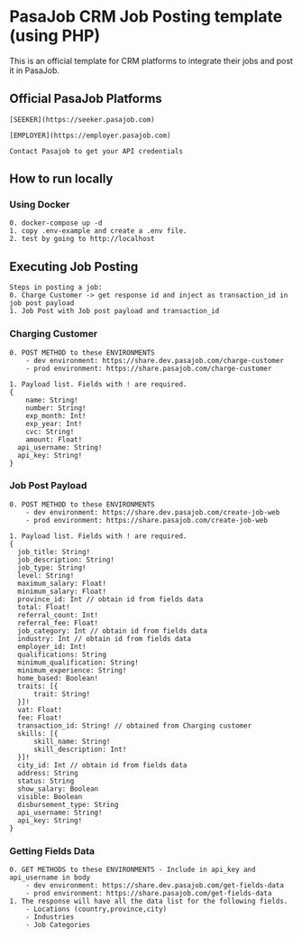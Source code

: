 # PasaJob CRM Job Posting template (using PHP)

This is an official template for CRM platforms to integrate their jobs and post it in PasaJob.


##  Official PasaJob Platforms 

    [SEEKER](https://seeker.pasajob.com)

    [EMPLOYER](https://employer.pasajob.com)

    Contact Pasajob to get your API credentials

## How to run locally

### Using Docker

    0. docker-compose up -d 
    1. copy .env-example and create a .env file.
    2. test by going to http://localhost
    
## Executing Job Posting

	Steps in posting a job:
    0. Charge Customer -> get response id and inject as transaction_id in job post payload
    1. Job Post with Job post payload and transaction_id

### Charging Customer
	0. POST METHOD to these ENVIRONMENTS
		- dev environment: https://share.dev.pasajob.com/charge-customer
		- prod environment: https://share.pasajob.com/charge-customer
```
1. Payload list. Fields with ! are required.
{ 
	name: String!
	number: String!
	exp_month: Int!
	exp_year: Int!
	cvc: String!
	amount: Float!
  api_username: String!
  api_key: String!
} 
```
    
### Job Post Payload

	0. POST METHOD to these ENVIRONMENTS
		- dev environment: https://share.dev.pasajob.com/create-job-web
		- prod environment: https://share.pasajob.com/create-job-web
```
1. Payload list. Fields with ! are required.
{
  job_title: String!
  job_description: String!
  job_type: String!
  level: String!
  maximum_salary: Float!
  minimum_salary: Float!
  province_id: Int // obtain id from fields data
  total: Float!
  referral_count: Int! 
  referral_fee: Float!
  job_category: Int // obtain id from fields data
  industry: Int // obtain id from fields data
  employer_id: Int!
  qualifications: String
  minimum_qualification: String!
  minimum_experience: String!
  home_based: Boolean!
  traits: [{
      trait: String!
  }]!
  vat: Float!
  fee: Float!
  transaction_id: String! // obtained from Charging customer
  skills: [{
      skill_name: String!
      skill_description: Int!
  }]!
  city_id: Int // obtain id from fields data
  address: String
  status: String
  show_salary: Boolean
  visible: Boolean
  disbursement_type: String
  api_username: String!
  api_key: String!
}
```

### Getting Fields Data

    0. GET METHODS to these ENVIRONMENTS - Include in api_key and api_username in body
    	- dev environment: https://share.dev.pasajob.com/get-fields-data
    	- prod environment: https://share.pasajob.com/get-fields-data
    1. The response will have all the data list for the following fields.
	    - Locations (country,province,city)
	    - Industries
	    - Job Categories
    
